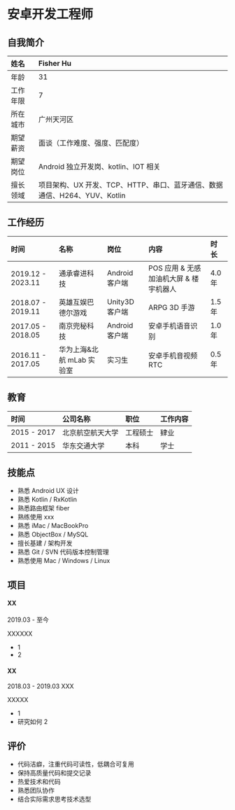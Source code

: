 # 安卓开发工程师

## 自我简介
  
| 姓名     | Fisher Hu |
| :------ | :--- |
| 年龄     | 31 |
| 工作年限 | 7 |
| 所在城市 | 广州天河区 |
| 期望薪资 | 面谈（工作难度、强度、匹配度） |     
| 期望岗位 | Android 独立开发岗、kotlin、IOT 相关 |
| 擅长领域 | 项目架构、UX 开发、TCP、HTTP、串口、蓝牙通信、数据通信、H264、YUV、Kotlin |

## 工作经历

| 时间 | 名称 | 岗位 | 内容 | 时长 |
| :--- | :--- | :--- | :--- | :--- |
| 2019.12 - 2023.11 | 通承睿进科技  | Android 客户端 | POS 应用 & 无感加油机大屏 & 楼宇机器人 | 4.0 年 |
| 2018.07 - 2019.11 |  英雄互娱巴德尔游戏 | Unity3D 客户端 | ARPG 3D 手游 | 1.5 年 |
| 2017.05 - 2018.05 |  南京兜秘科技 | Android 客户端 | 安卓手机语音识别 | 1.0 年 |
| 2016.11 - 2017.05 |  华为上海&北航 mLab 实验室 | 实习生 | 安卓手机音视频 RTC | 0.5 年 |

## 教育

| 时间 | 公司名称 | 职位 | 工作内容 |
| :--- | :--- | :--- | :--- |
| 2015 - 2017 | 北京航空航天大学 | 工程硕士 | 肄业
| 2011 - 2015 | 华东交通大学 | 本科 | 学士

## 技能点

- 熟悉 Android UX 设计
- 熟悉 Kotlin / RxKotlin
- 熟悉路由框架 fiber
- 熟练使用 xxx
- 熟悉 iMac / MacBookPro
- 熟悉 ObjectBox / MySQL
- 擅长基建 / 架构开发
- 熟悉 Git / SVN 代码版本控制管理
- 熟悉使用 Mac / Windows / Linux

## 项目

#### XX

2019.03 - 至今	

XXXXXX

- 1
- 2



#### XX

2018.03 - 2019.03	XXX

XXXXX

- 1
- 研究如何 2

## 评价

- 代码洁癖，注重代码可读性，低耦合可复用
- 保持高质量代码和提交记录
- 热爱技术和代码
- 熟悉团队协作
- 结合实际需求思考技术选型

